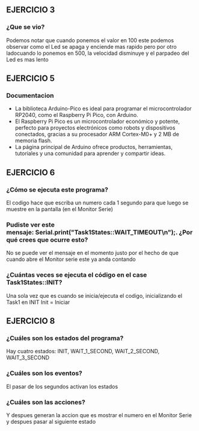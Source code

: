 ## EJERCICIO 3 
### ¿Que se vio?
Podemos notar que cuando ponemos el valor en 100 este podemos observar como el Led se apaga y enciende mas rapido pero por otro ladocuando lo ponemos en 500, la velocidad disminuye y el parpadeo del Led es mas lento

## EJERCICIO 5
### Documentacion
- La biblioteca Arduino-Pico es ideal para programar el microcontrolador RP2040, como el Raspberry Pi Pico, con Arduino. 
- El Raspberry Pi Pico es un microcontrolador económico y potente, perfecto para proyectos electrónicos como robots y dispositivos conectados, gracias a su procesador ARM Cortex-M0+ y 2 MB de memoria flash. 
- La página principal de Arduino ofrece productos, herramientas, tutoriales y una comunidad para aprender y compartir ideas.

## EJERCICIO 6
### ¿Cómo se ejecuta este programa?
El codigo hace que escriba un numero cada 1 segundo para que luego se muestre en la pantalla (en el Monitor Serie) 

### Pudiste ver este mensaje: Serial.print("Task1States::WAIT_TIMEOUT\n");. ¿Por qué crees que ocurre esto?
No se puede ver el mensaje en el momento justo por el hecho de que cuando abre el Monitor serie este ya anda contando

### ¿Cuántas veces se ejecuta el código en el case Task1States::INIT?
Una sola vez que es cuando se inicia/ejecuta el codigo, inicializando el Task1 en INIT
Init = Iniciar

## EJERCICIO 8
### ¿Cuáles son los estados del programa?
Hay cuatro estados:
INIT, WAIT_1_SECOND, WAIT_2_SECOND, WAIT_3_SECOND

### ¿Cuáles son los eventos?
El pasar de los segundos activan los estados

### ¿Cuáles son las acciones?
Y despues generan la accion que es mostrar el numero en el Monitor Serie y despues pasar al siguiente estado


